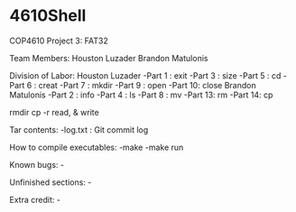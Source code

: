 # 4610Shell

COP4610
Project 3: FAT32

Team Members:
	Houston Luzader
	Brandon Matulonis

Division of Labor:
	Houston Luzader
		-Part 1 : exit
		-Part 3 : size
		-Part 5 : cd
		-Part 6 : creat
		-Part 7 : mkdir
		-Part 9 : open
		-Part 10: close
	Brandon Matulonis
		-Part 2 : info
		-Part 4 : ls
		-Part 8 : mv
		-Part 13: rm
		-Part 14: cp

rmdir
cp -r
read, & write

Tar contents:
	-log.txt : Git commit log

How to compile executables:
	-make
	-make run

Known bugs:
	-

Unfinished sections:
	-

Extra credit:
	-
